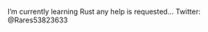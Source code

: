 I’m currently learning Rust any help is requested... 
Twitter: @Rares53823633

<!---
RaresNeacsu/RaresNeacsu is a ✨ special ✨ repository because its `README.md` (this file) appears on your GitHub profile.
You can click the Preview link to take a look at your changes.
--->
